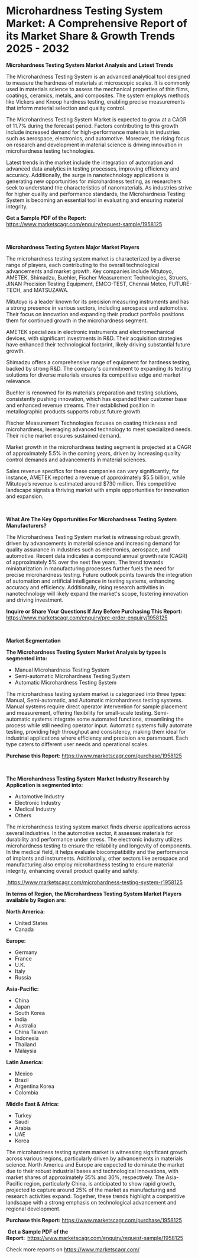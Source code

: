 <p><h1>Microhardness Testing System Market: A Comprehensive Report of its Market Share & Growth Trends 2025 - 2032</h1></p><p><strong>Microhardness Testing System Market Analysis and Latest Trends</strong></p>
<p><p>The Microhardness Testing System is an advanced analytical tool designed to measure the hardness of materials at microscopic scales. It is commonly used in materials science to assess the mechanical properties of thin films, coatings, ceramics, metals, and composites. The system employs methods like Vickers and Knoop hardness testing, enabling precise measurements that inform material selection and quality control.</p><p>The Microhardness Testing System Market is expected to grow at a CAGR of 11.7% during the forecast period. Factors contributing to this growth include increased demand for high-performance materials in industries such as aerospace, electronics, and automotive. Moreover, the rising focus on research and development in material science is driving innovation in microhardness testing technologies.</p><p>Latest trends in the market include the integration of automation and advanced data analytics in testing processes, improving efficiency and accuracy. Additionally, the surge in nanotechnology applications is generating new opportunities for microhardness testing, as researchers seek to understand the characteristics of nanomaterials. As industries strive for higher quality and performance standards, the Microhardness Testing System is becoming an essential tool in evaluating and ensuring material integrity.</p></p>
<p><strong>Get a Sample PDF of the Report:&nbsp;</strong> <a href="https://www.marketscagr.com/enquiry/request-sample/1958125?utm_campaign=2792&utm_medium=2&utm_source=Github&utm_content=ia&utm_term=09042025&utm_id=microhardness-testing-system">https://www.marketscagr.com/enquiry/request-sample/1958125</a></p>
<p>&nbsp;</p>
<p><strong>Microhardness Testing System Major Market Players</strong></p>
<p><p>The microhardness testing system market is characterized by a diverse range of players, each contributing to the overall technological advancements and market growth. Key companies include Mitutoyo, AMETEK, Shimadzu, Buehler, Fischer Measurement Technologies, Struers, JINAN Precision Testing Equipment, EMCO-TEST, Chennai Metco, FUTURE-TECH, and MATSUZAWA.</p><p>Mitutoyo is a leader known for its precision measuring instruments and has a strong presence in various sectors, including aerospace and automotive. Their focus on innovation and expanding their product portfolio positions them for continued growth in the microhardness segment.</p><p>AMETEK specializes in electronic instruments and electromechanical devices, with significant investments in R&D. Their acquisition strategies have enhanced their technological footprint, likely driving substantial future growth.</p><p>Shimadzu offers a comprehensive range of equipment for hardness testing, backed by strong R&D. The company's commitment to expanding its testing solutions for diverse materials ensures its competitive edge and market relevance.</p><p>Buehler is renowned for its materials preparation and testing solutions, consistently pushing innovation, which has expanded their customer base and enhanced revenue streams. Their established position in metallographic products supports robust future growth.</p><p>Fischer Measurement Technologies focuses on coating thickness and microhardness, leveraging advanced technology to meet specialized needs. Their niche market ensures sustained demand.</p><p>Market growth in the microhardness testing segment is projected at a CAGR of approximately 5.5% in the coming years, driven by increasing quality control demands and advancements in material sciences. </p><p>Sales revenue specifics for these companies can vary significantly; for instance, AMETEK reported a revenue of approximately $5.5 billion, while Mitutoyo’s revenue is estimated around $730 million. This competitive landscape signals a thriving market with ample opportunities for innovation and expansion.</p></p>
<p>&nbsp;</p>
<p><strong>What Are The Key Opportunities For Microhardness Testing System Manufacturers?</strong></p>
<p><p>The Microhardness Testing System market is witnessing robust growth, driven by advancements in material science and increasing demand for quality assurance in industries such as electronics, aerospace, and automotive. Recent data indicates a compound annual growth rate (CAGR) of approximately 5% over the next five years. The trend towards miniaturization in manufacturing processes further fuels the need for precise microhardness testing. Future outlook points towards the integration of automation and artificial intelligence in testing systems, enhancing accuracy and efficiency. Additionally, rising research activities in nanotechnology will likely expand the market's scope, fostering innovation and driving investment.</p></p>
<p><strong>Inquire or Share Your Questions If Any Before Purchasing This Report:</strong> <a href="https://www.marketscagr.com/enquiry/pre-order-enquiry/1958125?utm_campaign=2792&utm_medium=2&utm_source=Github&utm_content=ia&utm_term=09042025&utm_id=microhardness-testing-system">https://www.marketscagr.com/enquiry/pre-order-enquiry/1958125</a></p>
<p>&nbsp;</p>
<p><strong>Market Segmentation</strong></p>
<p><strong>The Microhardness Testing System Market Analysis by types is segmented into:</strong></p>
<p><ul><li>Manual Microhardness Testing System</li><li>Semi-automatic Microhardness Testing System</li><li>Automatic Microhardness Testing System</li></ul></p>
<p><p>The microhardness testing system market is categorized into three types: Manual, Semi-automatic, and Automatic microhardness testing systems. Manual systems require direct operator intervention for sample placement and measurement, offering flexibility for small-scale testing. Semi-automatic systems integrate some automated functions, streamlining the process while still needing operator input. Automatic systems fully automate testing, providing high throughput and consistency, making them ideal for industrial applications where efficiency and precision are paramount. Each type caters to different user needs and operational scales.</p></p>
<p><strong>Purchase this Report:&nbsp;</strong><a href="https://www.marketscagr.com/purchase/1958125?utm_campaign=2792&utm_medium=2&utm_source=Github&utm_content=ia&utm_term=09042025&utm_id=microhardness-testing-system">https://www.marketscagr.com/purchase/1958125</a></p>
<p>&nbsp;</p>
<p><strong>The Microhardness Testing System Market Industry Research by Application is segmented into:</strong></p>
<p><ul><li>Automotive Industry</li><li>Electronic Industry</li><li>Medical Industry</li><li>Others</li></ul></p>
<p><p>The microhardness testing system market finds diverse applications across several industries. In the automotive sector, it assesses materials for durability and performance under stress. The electronic industry utilizes microhardness testing to ensure the reliability and longevity of components. In the medical field, it helps evaluate biocompatibility and the performance of implants and instruments. Additionally, other sectors like aerospace and manufacturing also employ microhardness testing to ensure material integrity, enhancing overall product quality and safety.</p></p>
<p><a href="https://www.marketscagr.com/microhardness-testing-system-r1958125?utm_campaign=2792&utm_medium=2&utm_source=Github&utm_content=ia&utm_term=09042025&utm_id=microhardness-testing-system">&nbsp;https://www.marketscagr.com/microhardness-testing-system-r1958125</a></p>
<p><strong>In terms of Region, the Microhardness Testing System Market Players available by Region are:</strong></p>
<p>
    <p> <strong> North America: </strong>
        <ul>
            <li>United States</li>
            <li>Canada</li>
        </ul>
        </p> 
    <p> <strong> Europe: </strong>
        <ul>
            <li>Germany</li>
            <li>France</li>
            <li>U.K.</li>
            <li>Italy</li>
            <li>Russia</li>
        </ul>
        </p> 
    <p> <strong> Asia-Pacific: </strong>
        <ul>
            <li>China</li>
            <li>Japan</li>
            <li>South Korea</li>
            <li>India</li>
            <li>Australia</li>
            <li>China Taiwan</li>
            <li>Indonesia</li>
            <li>Thailand</li>
            <li>Malaysia</li>
        </ul>
        </p> 
    <p> <strong> Latin America: </strong>
        <ul>
            <li>Mexico</li>
            <li>Brazil</li>
            <li>Argentina Korea</li>
            <li>Colombia</li>
        </ul>
        </p> 
    <p> <strong> Middle East & Africa: </strong>
        <ul>
            <li>Turkey</li>
            <li>Saudi</li>
            <li>Arabia</li>
            <li>UAE</li>
            <li>Korea</li>
        </ul>
    </p>
    </p>
<p><p>The microhardness testing system market is witnessing significant growth across various regions, particularly driven by advancements in materials science. North America and Europe are expected to dominate the market due to their robust industrial bases and technological innovations, with market shares of approximately 35% and 30%, respectively. The Asia-Pacific region, particularly China, is anticipated to show rapid growth, projected to capture around 25% of the market as manufacturing and research activities expand. Together, these trends highlight a competitive landscape with a strong emphasis on technological advancement and regional development.</p></p>
<p><strong>Purchase this Report: </strong><a href="https://www.marketscagr.com/purchase/1958125?utm_campaign=2792&utm_medium=2&utm_source=Github&utm_content=ia&utm_term=09042025&utm_id=microhardness-testing-system">https://www.marketscagr.com/purchase/1958125</a></p>
<p>&nbsp;<strong>Get a Sample PDF of the Report:&nbsp;&nbsp;</strong><a href="https://www.marketscagr.com/enquiry/request-sample/1958125?utm_campaign=2792&utm_medium=2&utm_source=Github&utm_content=ia&utm_term=09042025&utm_id=microhardness-testing-system">https://www.marketscagr.com/enquiry/request-sample/1958125</a></p>
<p><strong></strong></p>
<p>Check more reports on <a href="https://www.marketscagr.com/?utm_campaign=2792&utm_medium=2&utm_source=Github&utm_content=ia&utm_term=09042025&utm_id=microhardness-testing-system">https://www.marketscagr.com/</a></p>